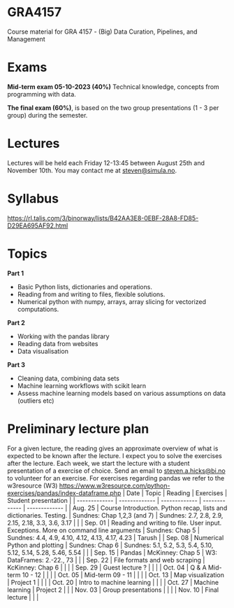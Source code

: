 # GRA4157

Course material for GRA 4157 - (Big) Data Curation, Pipelines, and Management

# Exams

**Mid-term exam 05-10-2023 (40%)** Technical knowledge, concepts from programming with data.

**The final exam (60%)**, is based on the two group presentations (1 - 3 per group) during the semester.

# Lectures

Lectures will be held each Friday 12-13:45 between August 25th and November 10th. You may contact me at steven@simula.no.

# Syllabus
https://rl.talis.com/3/binorway/lists/B42AA3E8-0EBF-28A8-FD85-D29EA695AF92.html

# Topics

**Part 1**

- Basic Python lists, dictionaries and operations.
- Reading from and writing to files, flexible solutions.
- Numerical python with numpy, arrays, array slicing for vectorized computations.

**Part 2**

- Working with the pandas library
- Reading data from websites
- Data visualisation

**Part 3**

- Cleaning data, combining data sets
- Machine learning workflows with scikit learn
- Assess machine learning models based on various assumptions on data (outliers etc)

# Preliminary lecture plan

For a given lecture, the reading gives an approximate overview of what is expected to be known after the lecture. I expect you to solve the exercises after the lecture. Each week, we start the lecture with a student presentation of a exercise of choice. Send an email to steven.a.hicks@bi.no to volunteer for an exercise. For exercises regarding pandas we refer to the w3resource (W3) https://www.w3resource.com/python-exercises/pandas/index-dataframe.php
| Date | Topic | Reading | Exercises | Student presentation |
| ------------- | ------------- | ------------- | ------------- | ------------- |
| Aug. 25 | Course Introduction. Python recap, lists and dictionaries. Testing. | Sundnes: Chap 1,2,3 (and 7) | Sundnes: 2.7, 2.8, 2.9, 2.15, 2.18, 3.3, 3.6, 3.17 | |
| Sep. 01 | Reading and writing to file. User input. Exceptions. More on command line arguments | Sundnes: Chap 5 | Sundnes: 4.4, 4.9, 4.10, 4.12, 4.13, 4.17, 4.23 | Tarush |
| Sep. 08 | Numerical Python and plotting | Sundnes: Chap 6 | Sundnes: 5.1, 5.2, 5.3, 5.4, 5.10, 5.12, 5.14, 5.28, 5.46, 5.54 | |
| Sep. 15 | Pandas | McKinney: Chap 5 | W3: DataFrames: 2.-22., 73 | |
| Sep. 22 | File formats and web scraping | KcKinney: Chap 6 |  | |
| Sep. 29 | Guest lecture ? | | |
| Oct. 04 | Q & A Mid-term 10 - 12 | | |
| Oct. 05 | Mid-term 09 - 11 | | |
| Oct. 13 | Map visualization | Project 1 | | |
| Oct. 20 | Intro to machine learning | | |
| Oct. 27 | Machine learning | Project 2 |  |
| Nov. 03 | Group presentations | | |
| Nov. 10 | Final lecture | |  |

